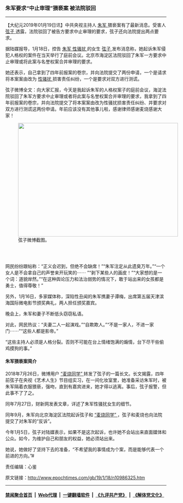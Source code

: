 ### 朱军要求“中止审理”猥亵案 被法院驳回
------------------------

<p>
 【大纪元2019年01月19日讯】中共央视主持人
 <a href="http://www.epochtimes.com/gb/tag/%E6%9C%B1%E5%86%9B.html">
  朱军
 </a>
 猥亵案有了最新消息。受害人
 <a href="http://www.epochtimes.com/gb/tag/%E5%BC%A6%E5%AD%90.html">
  弦子
 </a>
 透露，法院驳回了被告方要求中止审理的要求，弦子还向法院提出两点要求。
</p>
<p>
 据陆媒报导，1月18日，控告
 <a href="http://www.epochtimes.com/gb/tag/%E6%9C%B1%E5%86%9B.html">
  朱军
 </a>
 <a href="http://www.epochtimes.com/gb/tag/%E6%80%A7%E9%AA%9A%E6%89%B0.html">
  性骚扰
 </a>
 的女生
 <a href="http://www.epochtimes.com/gb/tag/%E5%BC%A6%E5%AD%90.html">
  弦子
 </a>
 发布消息称，她起诉朱军侵犯人格权的案件在当天举行了庭前会议。北京市海淀区法院驳回了朱军一方要求中止审理或将此案与名誉权案合并审理的要求。
</p>
<p>
 她还表示，自己拿到了四年前报案的卷宗，并向法院提交了两份申请，一个是请求将本案案由改为
 <a href="http://www.epochtimes.com/gb/tag/%E6%80%A7%E9%AA%9A%E6%89%B0.html">
  性骚扰
 </a>
 损害责任纠纷，一个是要求对双方进行测谎。
</p>
<p>
 弦子微博全文：向大家汇报，今天是我起诉朱军的人格权案子的庭前会议，海淀法院驳回了朱军方要求中止审理或者将此案与名誉权案合并审理的要求，我拿到了四年前报案的卷宗，并向法院提交了将本案案由改为性骚扰损害责任纠纷、并要求对双方进行测谎这两份申请。年前应该没有其他事儿啦，感谢律师感谢麦烧感谢大家！
</p>
<figure class="wp-caption aligncenter" id="attachment_10986351" style="width: 500px">
 <a href="http://i.epochtimes.com/assets/uploads/2019/01/Untitled-3.gif">
  <img alt="" class="wp-image-10986351" height="354" src="http://i.epochtimes.com/assets/uploads/2019/01/Untitled-3-600x424.gif" width="500"/>
 </a>
 <br/><figcaption class="wp-caption-text">
  弦子微博截图。
 </figcaption><br/>
</figure><br/>
<p>
 网民纷纷跟帖称：“正义会迟到，但绝不会缺席！”“朱军注定从此遗臭万年。”“一个女人是不会拿自己的声誉来开玩笑的⋯⋯ ”“剥下某些人的画皮！”“大家想的是一个词：道貌岸然。”“在这种舆论压力和法治弱势的情况下，敢于站出来的女孩都是勇士，值得尊敬！”
</p>
<p>
 另外，1月16日，多家媒体称，深陷性丑闻的朱军携妻子谭梅，出席第五届天津滨海国际微电影节颁奖典礼，两人担任颁奖嘉宾。
</p>
<p>
 晚会上，朱军和妻子不断低头窃窃私语。
</p>
<p>
 对此，网民热议：“夫妻二人一起演戏。”“自欺欺人。”“不是一家人，不进一家门⋯⋯”“这些人都是影帝。”
</p>
<p>
 “这些主持人必须是人格分裂。否则不可能在台上情绪饱满的煽情，台下尽干些偷鸡摸狗的事。”
</p>
<h4>
 朱军猥亵案简介
</h4>
<p>
 2018年7月26日，微博用户
 <a href="http://www.epochtimes.com/gb/tag/%E2%80%9C%E9%BA%A6%E7%83%A7%E5%90%8C%E5%AD%A6%E2%80%9D.html">
  “麦烧同学”
 </a>
 转发了弦子的一篇长文。长文揭露，四年前弦子在央视《艺术人生》节目组实习，在一间化妆室里，她准备采访朱军时，被朱军隔着衣服猥亵，强吻，直到有嘉宾进来，她才得以逃离。事后，弦子报警，但此事不了了之。
</p>
<p>
 同年7月27日，财新网发表文章，详述了朱军性骚扰女生的细节。
</p>
<p>
 同年9月，朱军向北京海淀区法院起诉弦子和
 <a href="http://www.epochtimes.com/gb/tag/%E2%80%9C%E9%BA%A6%E7%83%A7%E5%90%8C%E5%AD%A6%E2%80%9D.html">
  “麦烧同学”
 </a>
 ，弦子和麦烧也向法院提交了对朱军的“反诉”。
</p>
<p>
 今年1月5日，弦子对陆媒表示，如果不是这次起诉，也许她不会站出来直面媒体和公众。如今，为维护自己和朋友的权益，她必须站出来。
</p>
<p>
 她说，她做好了坚持下去的准备，“不希望我的事情成为个案，而是能够代表一个前进的方向。”#
</p>
<p>
 责任编辑：心鉴
</p>

原文链接：http://www.epochtimes.com/gb/19/1/18/n10986325.htm


------------------------
#### [禁闻聚合首页](https://github.com/gfw-breaker/banned-news/blob/master/README.md) &nbsp;|&nbsp; [Web代理](https://github.com/gfw-breaker/open-proxy/blob/master/README.md) &nbsp;|&nbsp; [一键翻墙软件](https://github.com/gfw-breaker/nogfw/blob/master/README.md) &nbsp;|&nbsp; [《九评共产党》](https://github.com/gfw-breaker/9ping.md/blob/master/README.md#九评之一评共产党是什么) &nbsp;|&nbsp; [《解体党文化》](https://github.com/gfw-breaker/jtdwh.md/blob/master/README.md#绪论)